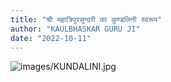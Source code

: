 ```yaml
---
title: "श्री महात्रिपुरसुन्दरी का कुण्डलिनी स्वरूप"
author: "KAULBHASKAR GURU JI"
date: "2022-10-11"
---
```


![images/KUNDALINI.jpg](/KUNDALINI.jpg)
